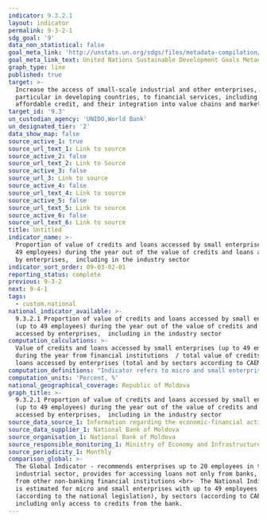 ```yaml
---
indicator: 9.3.2.1
layout: indicator
permalink: 9-3-2-1
sdg_goal: '9'
data_non_statistical: false
goal_meta_link: 'http://unstats.un.org/sdgs/files/metadata-compilation/Metadata-Goal-9.pdf'
goal_meta_link_text: United Nations Sustainable Development Goals Metadata (pdf 663kB)
graph_type: line
published: true
target: >-
  Increase the access of small-scale industrial and other enterprises, in
  particular in developing countries, to financial services, including
  affordable credit, and their integration into value chains and markets
target_id: '9.3'
un_custodian_agency: 'UNIDO,World Bank'
un_designated_tier: '2'
data_show_map: false
source_active_1: true
source_url_text_1: Link to source
source_active_2: false
source_url_text_2: Link to Source
source_active_3: false
source_url_3: Link to source
source_active_4: false
source_url_text_4: Link to source
source_active_5: false
source_url_text_5: Link to source
source_active_6: false
source_url_text_6: Link to source
title: Untitled
indicator_name: >-
  Proportion of value of credits and loans accessed by small enterprises (up to
  49 employees) during the year out of the value of credits and loans accessed
  by enterprises,  including in the industry sector
indicator_sort_order: 09-03-02-01
reporting_status: complete
previous: 9-3-2
next: 9-4-1
tags:
  - custom.national
national_indicator_available: >-
  9.3.2.1 Proportion of value of credits and loans accessed by small enterprises
  (up to 49 employees) during the year out of the value of credits and loans
  accessed by enterprises,  including in the industry sector
computation_calculations: >-
  Value of credits and loans accessed by small enterprises (up to 49 employees)
  during the year from financial institutions  / total value of credits and
  loans accessed by enterprises (total and by sectors according to CAEM 2)* 100.
computation_definitions: "Indicator refers to micro and small enterprises:  micro enterprise – is the enterprise that has at most 9 employees, has an annual turnover up to 9 million MDL or holds total assets for up to 9 million MDL;\_small enterprise  – an enterprise that has from 10 to 49 employees, has an annual turnover up to 25 million MDL or holds assets for up to 25 million MDL . Employees - medium number of personnel on paper during the reported period. (art. 5, let. a and b of the Law No. 179 dated 21.07.2016)<br>  Enterprises from industry sector are classified according to ISIC Rev.3.1 and include codes 15-37, 45, 50-52, 55, 60-64, and 72, or ISIC rev.4 (or CAEM rev.2) with codes 10-33, 41-43, 45-47, 49-53, 55-56, 58-63.<br>  Financial institutions include: banks and non-banking financial institutions. Bank – legal entity whose activity is to attract deposits or other reimbursable funds from public and to provide credits on their own accounts."
computation_units: 'Percent, %'
national_geographical_coverage: Republic of Moldova
graph_title: >-
  9.3.2.1 Proportion of value of credits and loans accessed by small enterprises
  (up to 49 employees) during the year out of the value of credits and loans
  accessed by enterprises,  including in the industry sector
source_data_source_1: Information regarding the economic-financial activity of banks from RM - NBM
source_data_supplier_1: National Bank of Moldova
source_organisation_1: National Bank of Moldova
source_responsible_monitoring_1: Ministry of Economy and Infrastructure
source_periodicity_1: Monthly
comparison_global: >-
  The Global Indicator - recommends enterprises up to 20 employees in the
  industrial sector, provides for accessing loans not only from banks, but also
  from other non-banking financial institutions <br>  The National Indicator - 
  is estimated for micro and small enterprises with up to 49 employees
  (according to the national legislation), by sectors (according to CAEM 2)
  including only access to credits from the bank.
---
```

